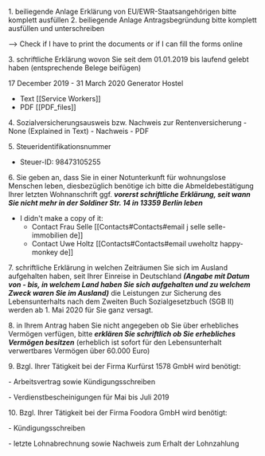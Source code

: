  1\. beiliegende Anlage Erklärung von EU/EWR-Staatsangehörigen bitte komplett ausfüllen
2\. beiliegende Anlage Antragsbegründung bitte komplett ausfüllen und unterschreiben

--> Check if I have to print the documents or if I can fill the forms online

3\. schriftliche Erklärung wovon Sie seit dem 01.01.2019 bis laufend gelebt haben (entsprechende Belege beifügen)

17 December 2019 - 31 March 2020
Generator Hostel 
   - Text [[Service Workers]]
   - PDF [[PDF_files]]

4\. Sozialversicherungsausweis bzw. Nachweis zur Rentenversicherung
    - None (Explained in Text)
    - Nachweis - PDF
    
5\. Steueridentifikationsnummer
- Steuer-ID: 98473105255

6\. Sie geben an, dass Sie in einer Notunterkunft für wohnungslose Menschen leben, diesbezüglich benötige ich bitte die Abmeldebestätigung Ihrer letzten Wohnanschrift ggf. ***vorerst schriftliche Erklärung, seit wann Sie nicht mehr in der Soldiner Str. 14 in 13359 Berlin leben***

- I didn't make a copy of it:
   - Contact Frau Selle [[Contacts#Contacts#email j selle selle-immobilien de]]
   - Contact Uwe Holtz [[Contacts#Contacts#email uweholtz happy-monkey de]]

7\. schriftliche Erklärung in welchen Zeiträumen Sie sich im Ausland aufgehalten haben, seit Ihrer Einreise in Deutschland ***(Angabe mit Datum von - bis, in welchem Land haben Sie sich aufgehalten und zu welchem Zweck waren Sie im Ausland)***
die Leistungen zur Sicherung des Lebensunterhalts nach dem Zweiten Buch Sozialgesetzbuch (SGB II) werden ab 1. Mai 2020 für Sie ganz versagt.

8\. in Ihrem Antrag haben Sie nicht angegeben ob Sie über erhebliches Vermögen verfügen, bitte ***erklären Sie schriftlich ob Sie erhebliches Vermögen besitzen*** (erheblich ist sofort für den Lebensunterhalt verwertbares Vermögen über 60.000 Euro)

9\. Bzgl. Ihrer Tätigkeit bei der Firma Kurfürst 1578 GmbH wird benötigt:

\- Arbeitsvertrag sowie Kündigungsschreiben

\- Verdienstbescheinigungen für Mai bis Juli 2019

10\. Bzgl. Ihrer Tätigkeit bei der Firma Foodora GmbH wird benötigt:

\- Kündigungsschreiben

\- letzte Lohnabrechnung sowie Nachweis zum Erhalt der Lohnzahlung 
